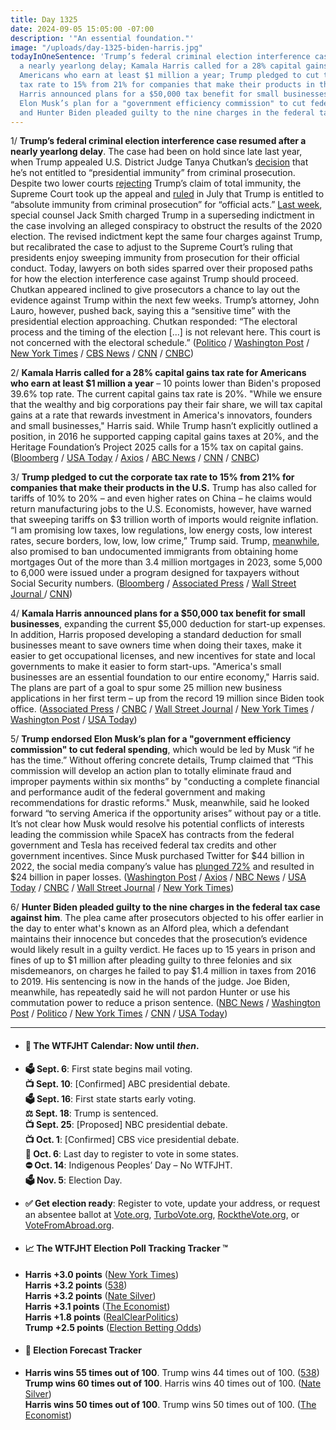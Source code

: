 ```yaml
---
title: Day 1325
date: 2024-09-05 15:05:00 -07:00
description: '"An essential foundation."'
image: "/uploads/day-1325-biden-harris.jpg"
todayInOneSentence: 'Trump’s federal criminal election interference case resumed after
  a nearly yearlong delay; Kamala Harris called for a 28% capital gains tax rate for
  Americans who earn at least $1 million a year; Trump pledged to cut the corporate
  tax rate to 15% from 21% for companies that make their products in the U.S.; Kamala
  Harris announced plans for a $50,000 tax benefit for small businesses; Trump endorsed
  Elon Musk’s plan for a "government efficiency commission" to cut federal spending;
  and Hunter Biden pleaded guilty to the nine charges in the federal tax case against. '
---
```


1/ **Trump’s federal criminal election interference case resumed after a nearly yearlong delay**. The case had been on hold since late last year, when Trump appealed U.S. District Judge Tanya Chutkan’s [decision](https://whatthefuckjusthappenedtoday.com/2023/12/13/day-1058/#4-the-federal-judge-overseeing-trump) that he’s not entitled to “presidential immunity” from criminal prosecution.  Despite two lower courts [rejecting](https://whatthefuckjusthappenedtoday.com/2024/02/12/day-1119/#5-trump-asked-the-supreme-court-to-b) Trump’s claim of total immunity, the Supreme Court took up the appeal and [ruled](https://whatthefuckjusthappenedtoday.com/2024/07/01/day-1259/#1-the-supreme-court-ruled-6-3-that-t) in July that Trump is entitled to “absolute immunity from criminal prosecution” for “official acts.” [Last week](https://whatthefuckjusthappenedtoday.com/2024/08/27/day-1316/#1-special-counsel-jack-smith-charged), special counsel Jack Smith charged Trump in a superseding indictment in the case involving an alleged conspiracy to obstruct the results of the 2020 election. The revised indictment kept the same four charges against Trump, but recalibrated the case to adjust to the Supreme Court’s ruling that presidents enjoy sweeping immunity from prosecution for their official conduct. Today, lawyers on both sides sparred over their proposed paths for how the election interference case against Trump should proceed. Chutkan appeared inclined to give prosecutors a chance to lay out the evidence against Trump within the next few weeks. Trump’s attorney, John Lauro, however, pushed back, saying this a “sensitive time” with the presidential election approaching. Chutkan responded: “The electoral process and the timing of the election \[...\] is not relevant here. This court is not concerned with the electoral schedule.” ([Politico](https://www.politico.com/news/2024/09/05/trump-hearing-chutkan-timeline-00177538) / [Washington Post](https://www.washingtonpost.com/national-security/2024/09/05/trump-jan-6-case-hearing/) / [New York Times](https://www.nytimes.com/live/2024/09/05/us/trump-election-interference-hearing) / [CBS News](https://www.cbsnews.com/news/trump-2020-election-case-special-counsel-supreme-court-immunity/) / [CNN](https://www.cnn.com/2024/09/05/politics/takeaways-trump-jan-6-election-hearing/index.html) / [CNBC](https://www.cnbc.com/2024/09/05/trump-election-interference-case-resumes-washington.html))

2/ **Kamala Harris called for a 28% capital gains tax rate for Americans who earn at least $1 million a year** – 10 points lower than Biden's proposed 39.6% top rate. The current capital gains tax rate is 20%. "While we ensure that the wealthy and big corporations pay their fair share, we will tax capital gains at a rate that rewards investment in America's innovators, founders and small businesses," Harris said. While Trump hasn’t explicitly outlined a position, in 2016 he supported capping capital gains taxes at 20%, and the Heritage Foundation’s Project 2025 calls for a 15% tax on capital gains. ([Bloomberg](https://www.bloomberg.com/news/articles/2024-09-04/harris-to-push-capital-gains-tax-rate-below-39-6-bucking-biden) / [USA Today](https://www.usatoday.com/story/news/politics/elections/2024/09/04/kamala-harris-capital-gains-tax-rate-proposal/75074391007/) / [Axios](https://www.axios.com/2024/09/04/harris-capital-gains-tax-small-business-economy) / [ABC News](https://abcnews.go.com/Politics/harris-breaks-biden-capital-gains-tax-plan-spur/story?id=113385708) / [CNN](https://www.cnn.com/2024/09/04/politics/kamala-harris-capital-gains-tax/index.html) / [CNBC](https://www.cnbc.com/2024/09/04/harris-biden-capital-gains-tax-hike-trump-election.html))

3/ **Trump pledged to cut the corporate tax rate to 15% from 21% for companies that make their products in the U.S.** Trump has also called for tariffs of 10% to 20% – and even higher rates on China – he claims would return manufacturing jobs to the U.S. Economists, however, have warned that sweeping tariffs on $3 trillion worth of imports would reignite inflation. “I am promising low taxes, low regulations, low energy costs, low interest rates, secure borders, low, low, low crime,” Trump said. Trump, [meanwhile](https://www.wsj.com/real-estate/trump-says-he-would-ban-mortgages-for-undocumented-immigrants-3dbbbb94), also promised to ban undocumented immigrants from obtaining home mortgages Out of the more than 3.4 million mortgages in 2023, some 5,000 to 6,000 were issued under a program designed for taxpayers without Social Security numbers. ([Bloomberg](https://www.bloomberg.com/news/articles/2024-09-05/trump-vows-15-corporate-tax-and-taps-musk-for-federal-audit) / [Associated Press](https://apnews.com/article/trump-economy-harris-corporate-taxes-15ba5ecfdf5e907bd9b2c349b07222b8) / [Wall Street Journal ](https://www.wsj.com/politics/policy/trump-to-adopt-elon-musks-proposal-for-government-efficiency-commission-e5c05514)/ [CNN](https://www.cnn.com/2024/09/05/business/trump-economy-tariffs/index.html))

4/ **Kamala Harris announced plans for a $50,000 tax benefit for small businesses**, expanding the current $5,000 deduction for start-up expenses. In addition, Harris proposed developing a standard deduction for small businesses meant to save owners time when doing their taxes, make it easier to get occupational licenses, and new incentives for state and local governments to make it easier to form start-ups. "America's small businesses are an essential foundation to our entire economy," Harris said. The plans are part of a goal to spur some 25 million new business applications in her first term – up from the record 19 million since Biden took office. ([Associated Press](https://apnews.com/article/harris-small-business-tax-plan-new-hampshire-12f34210263458ddb1b02fbd846d2be5) / [CNBC](https://www.cnbc.com/2024/09/03/harris-small-business-tax-deduction-trump-debate-election.html) / [Wall Street Journal](https://www.wsj.com/politics/elections/kamala-harris-to-propose-expansion-of-small-business-startup-tax-deduction-50fcb696) / [New York Times](https://www.nytimes.com/2024/09/03/us/politics/harris-tax-break-small-businesses.html) / [Washington Post](https://www.washingtonpost.com/politics/2024/09/04/harris-small-business-debate/) / [USA Today](https://www.usatoday.com/story/news/politics/elections/2024/09/03/harris-tax-breaks-startups-small-business-economy/75060190007/))

5/ **Trump endorsed Elon Musk’s plan for a "government efficiency commission" to cut federal spending**, which would be led by Musk “if he has the time.” Without offering concrete details, Trump claimed that “This commission will develop an action plan to totally eliminate fraud and improper payments within six months” by "conducting a complete financial and performance audit of the federal government and making recommendations for drastic reforms." Musk, meanwhile, said he looked forward “to serving America if the opportunity arises” without pay or a title. It’s not clear how Musk would resolve his potential conflicts of interests leading the commission while SpaceX has contracts from the federal government and Tesla has received federal tax credits and other government incentives. Since Musk purchased Twitter for $44 billion in 2022, the social media company’s value has [plunged 72%](https://www.washingtonpost.com/technology/2024/09/01/musk-twitter-investors-underwater/) and resulted in $24 billion in paper losses. ([Washington Post](https://www.washingtonpost.com/politics/2024/09/05/donald-trump-elon-musk-election/) / [Axios](https://www.axios.com/2024/09/05/trump-economic-proposal-musk-efficiency-commission) / [NBC News](https://www.nbcnews.com/politics/donald-trump/trump-plugs-elon-musk-backed-plan-government-spending-speech-rcna169757) / [USA Today](https://www.usatoday.com/story/news/politics/elections/2024/09/05/donald-trump-elon-musk-government-2024/75088711007/) / [CNBC](https://www.cnbc.com/2024/09/05/trump-elon-musk-harris-election-government-efficiency-agency.html) / [Wall Street Journal](https://www.wsj.com/politics/policy/trump-to-adopt-elon-musks-proposal-for-government-efficiency-commission-e5c05514) / [New York Times](https://www.nytimes.com/2024/09/05/us/politics/trump-elon-musk-efficiency-commission.html))

6/ **Hunter Biden pleaded guilty to the nine charges in the federal tax case against him**. The plea came after prosecutors objected to his offer earlier in the day to enter what's known as an Alford plea, which a defendant maintains their innocence but concedes that the prosecution’s evidence would likely result in a guilty verdict. He faces up to 15 years in prison and fines of up to $1 million after pleading guilty to three felonies and six misdemeanors, on charges he failed to pay $1.4 million in taxes from 2016 to 2019. His sentencing is now in the hands of the judge. Joe Biden, meanwhile, has repeatedly said he will not pardon Hunter or use his commutation power to reduce a prison sentence. ([NBC News](https://www.nbcnews.com/politics/joe-biden/hunter-biden-intends-plead-guilty-federal-tax-charges-rcna169621) / [Washington Post](https://www.washingtonpost.com/national-security/2024/09/05/hunter-biden-alford-guilty-plea-taxes/) / [Politico](https://www.politico.com/news/2024/09/05/hunter-biden-trial-plea-tax-charges-00177520) / [New York Times](https://www.nytimes.com/2024/09/05/us/politics/hunter-biden-tax-trial.html) / [CNN](https://www.cnn.com/2024/09/05/politics/hunter-biden-case/index.html) / [USA Today](https://www.usatoday.com/story/news/politics/2024/09/05/hunter-biden-plea-offer-tax-charges/75091836007/))

---

* #### 📅 The WTFJHT Calendar: Now until *then*.

* **🗳️ Sept. 6**: First state begins mail voting. \
  **📺 Sept. 10**: \[Confirmed\] ABC presidential debate. \
  **🗳️ Sept. 16**: First state starts early voting. \
  **⚖️ Sept. 18**: Trump is sentenced. \
  **📺 Sept. 25**: \[Proposed\] NBC presidential debate. \
  **📺 Oct. 1**: \[Confirmed\] CBS vice presidential debate. \
  **📆 Oct. 6**: Last day to register to vote in some states. \
  **⛔️ Oct. 14**: Indigenous Peoples’ Day – No WTFJHT. \
  **🗳️ Nov. 5**: Election Day.

* **✅ Get election ready**: Register to vote, update your address, or request an absentee ballot at [Vote.org](https://www.vote.org/), [TurboVote.org](https://turbovote.org/), [RocktheVote.org](https://www.rockthevote.org/), or [VoteFromAbroad.org](https://www.votefromabroad.org/).

* #### 📈 The WTFJHT Election Poll Tracking Tracker ™️

* **Harris \+3.0 points** ([New York Times](https://www.nytimes.com/interactive/2024/us/elections/polls-president.html)) \
  **Harris \+3.2 points** ([538](https://projects.fivethirtyeight.com/polls/president-general/2024/national/)) \
  **Harris \+3.2 points** ([Nate Silver](https://www.natesilver.net/p/nate-silver-2024-president-election-polls-model)) \
  **Harris \+3.1 points** ([The Economist](https://www.economist.com/interactive/us-2024-election/trump-harris-polls)) \
  **Harris \+1.8 points** ([RealClearPolitics](https://www.realclearpolling.com/polls/president/general/2024/trump-vs-harris)) \
  **Trump \+2.5 points** ([Election Betting Odds](https://www.electionbettingodds.com/))

* #### 🔮 Election Forecast Tracker

* **Harris wins 55 times out of 100**. Trump wins 44 times out of 100. ([538](https://projects.fivethirtyeight.com/2024-election-forecast/)) \
  **Trump wins 60 times out of 100**. Harris wins 40 times out of 100. ([Nate Silver](https://www.natesilver.net/p/nate-silver-2024-president-election-polls-model)) \
  **Harris wins 50 times out of 100**. Trump wins 50 times out of 100. ([The Economist](https://www.economist.com/interactive/us-2024-election/prediction-model/president/))